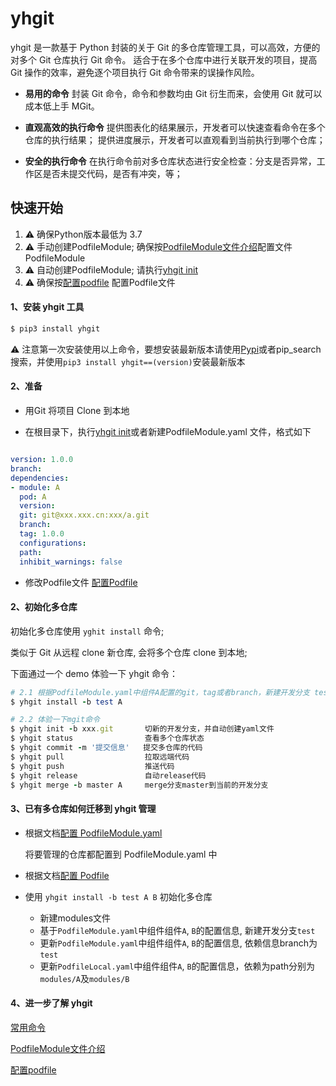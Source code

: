 <!--
 * @Description: 
 * @Date: 2023-02-09 18:18:16
 * @LastEditTime: 2023-02-15 14:42:18
 * @FilePath: /m-git-master/yhgit.md
-->
# yhgit

<!-- <div style="background-color: lightgreen; color: white; padding: 0 30px; height: 40px; line-height: 40px; display: inline-block; width: auto; font-size: 20px; font-weight: bold;">run success</div> -->




yhgit 是一款基于 Python 封装的关于 Git 的多仓库管理工具，可以高效，方便的对多个 Git 仓库执行 Git 命令。
适合于在多个仓库中进行关联开发的项目，提高 Git 操作的效率，避免逐个项目执行 Git 命令带来的误操作风险。

- **易用的命令**
封装 Git 命令，命令和参数均由 Git 衍生而来，会使用 Git 就可以成本低上手 MGit。

- **直观高效的执行命令**
提供图表化的结果展示，开发者可以快速查看命令在多个仓库的执行结果；
提供进度展示，开发者可以直观看到当前执行到哪个仓库；

- **安全的执行命令**
在执行命令前对多仓库状态进行安全检查：分支是否异常，工作区是否未提交代码，是否有冲突，等；

## 快速开始

1. &#9888; 确保Python版本最低为 3.7
2. &#9888; 手动创建PodfileModule; 确保按[PodfileModule文件介绍](md/podfilemodule.md)配置文件PodfileModule
3. &#9888; 自动创建PodfileModule; 请执行[yhgit init](md/common-commands.md)
4. &#9888; 确保按[配置podfile](md/podfile.md) 配置Podfile文件

#### 1、安装 yhgit 工具


```ruby
$ pip3 install yhgit
```
 &#9888; 注意第一次安装使用以上命令，要想安装最新版本请使用[Pypi](https://pypi.org/)或者pip_search搜索，并使用`pip3 install yhgit==(version)`安装最新版本
#### 2、准备

- 用Git 将项目 Clone 到本地

- 在根目录下，执行[yhgit init](md/common-commands.md)或者新建PodfileModule.yaml 文件，格式如下

```yaml

version: 1.0.0
branch:
dependencies:
- module: A
  pod: A
  version:
  git: git@xxx.xxx.cn:xxx/a.git
  branch:
  tag: 1.0.0
  configurations:
  path:
  inhibit_warnings: false
  ```

- 修改Podfile文件
  [配置Podfile](md/podfile.md)


#### 2、初始化多仓库 

初始化多仓库使用 `yghit install` 命令;

类似于 Git 从远程 clone 新仓库, 会将多个仓库 clone 到本地;

下面通过一个 demo 体验一下 yhgit 命令：

```ruby
# 2.1 根据PodfileModule.yaml中组件A配置的git，tag或者branch，新建开发分支 test
$ yhgit install -b test A

# 2.2 体验一下mgit命令
$ yhgit init -b xxx.git       切新的开发分支，并自动创建yaml文件
$ yhgit status                查看多个仓库状态
$ yhgit commit -m '提交信息'   提交多仓库的代码
$ yhgit pull                  拉取远端代码
$ yhgit push                  推送代码
$ yhgit release               自动release代码
$ yhgit merge -b master A     merge分支master到当前的开发分支
```


#### 3、已有多仓库如何迁移到 yhgit 管理

- 根据文档[配置 PodfileModule.yaml](md/podfilemodule.md)

  将要管理的仓库都配置到 PodfileModule.yaml 中
  
- 根据文档[配置 Podfile](md/podfile.md)

     
- 使用 `yhgit install -b test A B` 初始化多仓库

  - 新建modules文件
  - 基于`PodfileModule.yaml`中组件组件`A`, `B`的配置信息, 新建开发分支`test`
  - 更新`PodfileModule.yaml`中组件组件`A`, `B`的配置信息, 依赖信息branch为`test`
  - 更新`PodfileLocal.yaml`中组件组件`A`, `B`的配置信息，依赖为path分别为`modules/A`及`modules/B`

  

#### 4、进一步了解 yhgit

[常用命令](md/common-commands.md)

[PodfileModule文件介绍](md/podfilemodule.md)

[配置podfile](md/podfile.md) 






